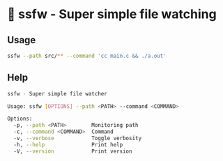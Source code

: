 # 🪬 ssfw - Super simple file watching

## Usage

```bash
ssfw --path src/** --command 'cc main.c && ./a.out'
```

## Help

```bash
ssfw - Super simple file watcher

Usage: ssfw [OPTIONS] --path <PATH> --command <COMMAND>

Options:
  -p, --path <PATH>        Monitoring path
  -c, --command <COMMAND>  Command
  -v, --verbose            Toggle verbosity
  -h, --help               Print help
  -V, --version            Print version
```
